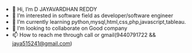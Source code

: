 - 👋 Hi, I’m D JAYAVARDHAN REDDY
- 👀 I’m interested in software field as developer/software engineer
- 🌱 I’m currently learning python,mysql,html,css,php,javascript,tableau.
- 💞️ I’m looking to collaborate on Good company
- 📫 How to reach me through call or gmail(9440791722 && jaya515241@gmail.com)

<!---
jaya51521/jaya51521 is a ✨ special ✨ repository because its `README.md` (this file) appears on your GitHub profile.
You can click the Preview link to take a look at your changes.
--->
